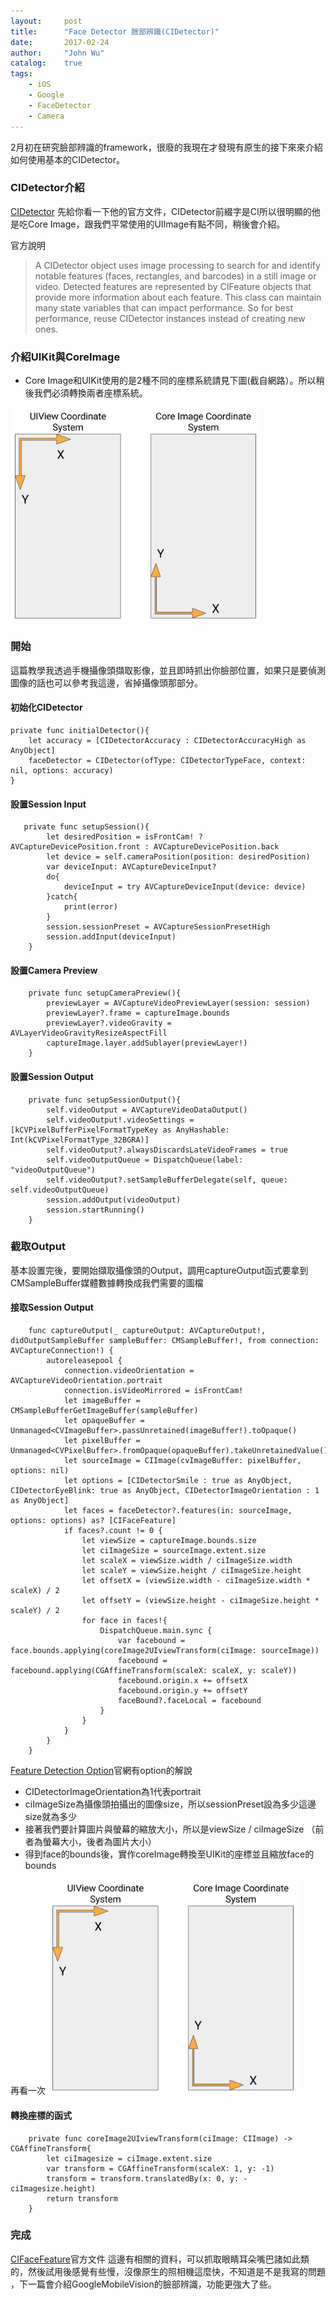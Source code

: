 ```yaml
---
layout:     post
title:      "Face Detector 臉部辨識(CIDetector)"
date:       2017-02-24
author:     "John Wu"
catalog:    true
tags:
    - iOS
    - Google
    - FaceDetector
    - Camera
---
```


2月初在研究臉部辨識的framework，很廢的我現在才發現有原生的接下來來介紹如何使用基本的CIDetector。

### CIDetector介紹
 
[CIDetector](https://developer.apple.com/reference/coreimage/cidetector) 先給你看一下他的官方文件，CIDetector前綴字是CI所以很明顯的他是吃Core Image，跟我們平常使用的UIImage有點不同，稍後會介紹。

官方說明

>A CIDetector object uses image processing to search for and identify notable features (faces, rectangles, and barcodes) in a still image or video. Detected features are represented by CIFeature objects that provide more information about each feature.
This class can maintain many state variables that can impact performance. So for best performance, reuse CIDetector instances instead of creating new ones.

### 介紹UIKit與CoreImage
- Core Image和UIKit使用的是2種不同的座標系統請見下圖(截自網路）。所以稍後我們必須轉換兩者座標系統。

<img src="/img/post/2017-02-24-face-detector/UIKitCoreImage.png" style="width: 400px;"/>

### 開始
這篇教學我透過手機攝像頭擷取影像，並且即時抓出你臉部位置，如果只是要偵測圖像的話也可以參考我這邊，省掉攝像頭那部分。
<br>
#### 初始化CIDetector
```
private func initialDetector(){
    let accuracy = [CIDetectorAccuracy : CIDetectorAccuracyHigh as AnyObject]
    faceDetector = CIDetector(ofType: CIDetectorTypeFace, context: nil, options: accuracy)
}
```
#### 設置Session Input
```
   private func setupSession(){
        let desiredPosition = isFrontCam! ? AVCaptureDevicePosition.front : AVCaptureDevicePosition.back
        let device = self.cameraPosition(position: desiredPosition)
        var deviceInput: AVCaptureDeviceInput?
        do{
            deviceInput = try AVCaptureDeviceInput(device: device)
        }catch{
            print(error)
        }
        session.sessionPreset = AVCaptureSessionPresetHigh
        session.addInput(deviceInput)
    }
```
#### 設置Camera Preview
```
    private func setupCameraPreview(){
        previewLayer = AVCaptureVideoPreviewLayer(session: session)
        previewLayer?.frame = captureImage.bounds
        previewLayer?.videoGravity = AVLayerVideoGravityResizeAspectFill
        captureImage.layer.addSublayer(previewLayer!)
    }
```
#### 設置Session Output
```
    private func setupSessionOutput(){
        self.videoOutput = AVCaptureVideoDataOutput()
        self.videoOutput!.videoSettings = [kCVPixelBufferPixelFormatTypeKey as AnyHashable: Int(kCVPixelFormatType_32BGRA)]
        self.videoOutput?.alwaysDiscardsLateVideoFrames = true
        self.videoOutputQueue = DispatchQueue(label: "videoOutputQueue")
        self.videoOutput?.setSampleBufferDelegate(self, queue: self.videoOutputQueue)
        session.addOutput(videoOutput)
        session.startRunning()
    }
```
### 截取Output
基本設置完後，要開始擷取攝像頭的Output，調用captureOutput函式要拿到CMSampleBuffer媒體數據轉換成我們需要的圖檔

#### 接取Session Output

```
    func captureOutput(_ captureOutput: AVCaptureOutput!, didOutputSampleBuffer sampleBuffer: CMSampleBuffer!, from connection: AVCaptureConnection!) {
        autoreleasepool {
            connection.videoOrientation = AVCaptureVideoOrientation.portrait
            connection.isVideoMirrored = isFrontCam!
            let imageBuffer = CMSampleBufferGetImageBuffer(sampleBuffer)
            let opaqueBuffer = Unmanaged<CVImageBuffer>.passUnretained(imageBuffer!).toOpaque()
            let pixelBuffer = Unmanaged<CVPixelBuffer>.fromOpaque(opaqueBuffer).takeUnretainedValue()
            let sourceImage = CIImage(cvImageBuffer: pixelBuffer, options: nil)
            let options = [CIDetectorSmile : true as AnyObject, CIDetectorEyeBlink: true as AnyObject, CIDetectorImageOrientation : 1 as AnyObject]
            let faces = faceDetector?.features(in: sourceImage, options: options) as? [CIFaceFeature]
            if faces?.count != 0 {
                let viewSize = captureImage.bounds.size
                let ciImageSize = sourceImage.extent.size
     			let scaleX = viewSize.width / ciImageSize.width
                let scaleY = viewSize.height / ciImageSize.height
                let offsetX = (viewSize.width - ciImageSize.width * scaleX) / 2
                let offsetY = (viewSize.height - ciImageSize.height * scaleY) / 2
                for face in faces!{
                    DispatchQueue.main.sync {
                        var facebound = face.bounds.applying(coreImage2UIviewTransform(ciImage: sourceImage))
                        facebound = facebound.applying(CGAffineTransform(scaleX: scaleX, y: scaleY))
                        facebound.origin.x += offsetX
                        facebound.origin.y += offsetY
                        faceBound?.faceLocal = facebound
                    }
                }
            }
        }
    }
```
[Feature Detection Option](https://developer.apple.com/reference/coreimage/cidetector/feature_detection_keys)官網有option的解說
- CIDetectorImageOrientation為1代表portrait
- ciImageSize為攝像頭拍攝出的圖像size，所以sessionPreset設為多少這邊size就為多少
- 接著我們要計算圖片與螢幕的縮放大小，所以是viewSize / ciImageSize （前者為螢幕大小，後者為圖片大小）
- 得到face的bounds後，實作coreImage轉換至UIKit的座標並且縮放face的bounds

再看一次
<img src="/img/post/2017-02-24-face-detector/UIKitCoreImage.png" style="width: 400px;"/>

#### 轉換座標的函式
```
    private func coreImage2UIviewTransform(ciImage: CIImage) -> CGAffineTransform{
        let ciImagesize = ciImage.extent.size
        var transform = CGAffineTransform(scaleX: 1, y: -1)
        transform = transform.translatedBy(x: 0, y: -ciImagesize.height)
        return transform
    }
```

### 完成
[CIFaceFeature](https://developer.apple.com/reference/coreimage/cifacefeature)官方文件
這邊有相關的資料，可以抓取眼睛耳朵嘴巴諸如此類的，然後試用後感覺有些慢，沒像原生的照相機這麼快，不知道是不是我寫的問題
，下一篇會介紹GoogleMobileVision的臉部辨識，功能更強大了些。






